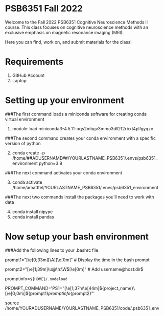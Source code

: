 # PSB6351 Fall 2022

Welcome to the Fall 2022 PSB6351 Cognitive Neuroscience Methods II course. This class focuses on cognitive neuroscience methods with an exclusive emphasis on magnetic resonance imaging (MRI).

Here you can find, work on, and submit materials for the class!

# Requirements

1) GitHub Account
2) Laptop

# Setting up your environment

###The first command loads a miniconda software for creating conda virtual environment

1) module load miniconda3-4.5.11-oqs2mbgv3mmo3dll2f2rbxt4plfgyqzv

###The second command creates your conda environment with a specific version of python

2) conda create -p /home/##ADUSERNAME##/YOURLASTNAME_PSB6351/.envs/psb6351_environment python=3.9

###The next command activates your conda environment

3) conda activate /home/amattfel/YOURLASTNAME_PSB6351/.envs/psb6351_environment

###The next two commands install the packages you'll need to work with data

4) conda install nipype
5) conda install pandas

# Now setup your bash environment

###Add the following lines to your .bashrc file

prompt1="\[\e[0;33m\][\A]\[\e[0m\]" # Display the time in the bash prompt

prompt2="\[\e[1;39m\]\u@\h:\W\$\[\e[0m\]" # Add username@host:dir$

promptinfo=`${HOME}/.nodeload`

PROMPT_COMMAND='PS1="\[\e[1;37m\e[44m\]${project_name}\[\e[0;0m\]${prompt1}${promptinfo}${prompt2}"'

source /home/YOURADUSERNAME/YOURLASTNAME_PSB6351/code/.psb6351_env
